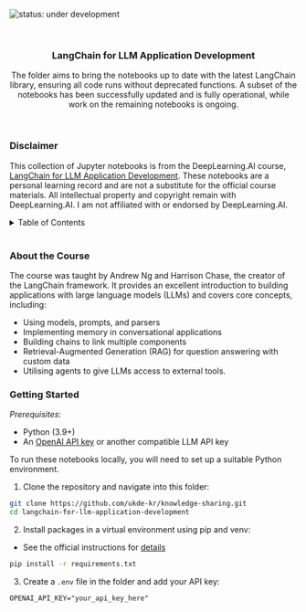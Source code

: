 ![status: under development](https://img.shields.io/badge/status-under%20development-yellow.svg)

<br/>
<div align="center">
    <h3 align="center">LangChain for LLM Application Development</h3>
    <p align="center">
        The folder aims to bring the notebooks up to date with the latest LangChain library, ensuring all code runs without deprecated functions. A subset of the notebooks has been successfully updated and is fully operational, while work on the remaining notebooks is ongoing.
        <br/>
    </p>
</div>

<br/>

### Disclaimer

This collection of Jupyter notebooks is from the DeepLearning.AI course, [LangChain for LLM Application Development](https://www.deeplearning.ai/short-courses/langchain-for-llm-application-development/). These notebooks are a personal learning record and are not a substitute for the official course materials. All intellectual property and copyright remain with DeepLearning.AI. I am not affiliated with or endorsed by DeepLearning.AI.

<details>
    <summary>Table of Contents</summary>
    <ul>
        <li><a href="L1-Model_prompt_parser.ipynb">Models, Prompts, and parsers</a></li>
        <li><a href="L2-Memory.ipynb">Memory</a></li>
        <li><a href="L3-Chains.ipynb">Chains</a></li>
        <li><a href="L4-QnA.ipynb">Question and Answer</a></li>
        <li><a href="L5-Evaluation.ipynb">Evaluation</a></li>
        <li><a href="L6-Agents.ipynb">Agents</a></li>
</details>

<br/>

### About the Course

The course was taught by Andrew Ng and Harrison Chase, the creator of the LangChain framework. It provides an excellent introduction to building applications with large language models (LLMs) and covers core concepts, including:
- Using models, prompts, and parsers
- Implementing memory in conversational applications
- Building chains to link multiple components
- Retrieval-Augmented Generation (RAG) for question answering with custom data
- Utilising agents to give LLMs access to external tools.

### Getting Started

*Prerequisites*:
- Python (3.9+)
- An [OpenAI API key](https://platform.openai.com/api-keys) or another compatible LLM API key

To run these notebooks locally, you will need to set up a suitable Python environment.

1. Clone the repository and navigate into this folder:
```bash
git clone https://github.com/ukde-kr/knowledge-sharing.git
cd langchain-for-llm-application-development
```

2. Install packages in a virtual environment using pip and venv:
- See the official instructions for [details](https://packaging.python.org/en/latest/guides/installing-using-pip-and-virtual-environments/)
```bash
pip install -r requirements.txt
```

3. Create a `.env` file in the folder and add your API key:
```
OPENAI_API_KEY="your_api_key_here"
```
